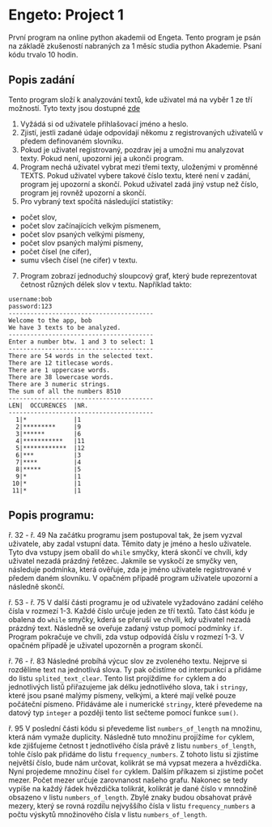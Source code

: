 Engeto: Project 1
===
První program na online python akademii od Engeta.
Tento program je psán na základě zkušeností nabraných za 1 měsíc studia python Akademie. Psaní kódu trvalo 10 hodin.

Popis zadání
---
Tento program složí k analyzování textů, kde uživatel má na vyběr 1 ze tří možností. Tyto texty jsou dostupné [zde](https://engeto.com/files/task_template.py)
1. Vyžádá si od uživatele přihlašovací jméno a heslo.
2. Zjistí, jestli zadané údaje odpovídají někomu z registrovaných uživatelů v předem definovaném slovníku.
3. Pokud je uživatel registrovaný, pozdrav jej a umožni mu analyzovat texty. Pokud není, upozorni jej a ukonči program.
4. Program nechá uživatel vybrat mezi třemi texty, uloženými v proměnné TEXTS. Pokud uživatel vybere takové číslo textu, které není v zadání, program jej upozorní a skončí. Pokud uživatel zadá jiný vstup než číslo, program jej rovněž upozorní a skončí.
6. Pro vybraný text spočítá následující statistiky:
  - počet slov,
  - počet slov začínajících velkým písmenem,
  - počet slov psaných velkými písmeny,
  - počet slov psaných malými písmeny,
  - počet čísel (ne cifer),
  - sumu všech čísel (ne cifer) v textu.
7. Program zobrazí jednoduchý sloupcový graf, který bude reprezentovat četnost různých délek slov v textu. Například takto:
```
username:bob
password:123
----------------------------------------
Welcome to the app, bob
We have 3 texts to be analyzed.
----------------------------------------
Enter a number btw. 1 and 3 to select: 1
----------------------------------------
There are 54 words in the selected text.
There are 12 titlecase words.
There are 1 uppercase words.
There are 38 lowercase words.
There are 3 numeric strings.
The sum of all the numbers 8510
----------------------------------------
LEN|  OCCURENCES  |NR.
----------------------------------------
  1|*             |1
  2|*********     |9
  3|******        |6
  4|***********   |11
  5|************  |12
  6|***           |3
  7|****          |4
  8|*****         |5
  9|*             |1
 10|*             |1
 11|*             |1
```

Popis programu:
---
ř. 32 - ř. 49
Na začátku programu jsem postupoval tak, že jsem vyzval uživatele, aby zadal vstupní data. Těmito daty je jméno a heslo uživatele. Tyto dva vstupy jsem obalil do ```while``` smyčky, která skončí ve chvíli, kdy uživatel nezadá prázdný řetězec. Jakmile se vyskočí ze smyčky ven, následuje podmínka, která ověřuje, zda je jméno uživatele registrované v předem daném slovníku. V opačném případě program uživatele upozorní a následně skončí.

ř. 53 - ř. 75
V další části programu je od uživatele vyžadováno zadání celého čísla v rozmezí 1-3. Každé číslo určuje jeden ze tří textů. Tato část kódu je obalena do ```while``` smyčky, kderá se přeruší ve chvíli, kdy uživatel nezadá prázdný text. Následně se oveřuje zadaný vstup pomocí podmínky ```if```. Program pokračuje ve chvíli, zda vstup odpovídá číslu v rozmezí 1-3. V opačném případě je uživatel upozorněn a program skončí.

ř. 76 - ř. 83
Následné probíhá výcuc slov ze zvoleného textu.
Nejprve si rozdělíme text na jednotlivá slova. Ty pak očistíme od interpunkcí a přidáme do listu ```splited_text_clear```. Tento list projíždíme ```for``` cyklem a do jednotlivých listů přiřazujeme jak délku jednotlivého slova, tak i ```stringy```, které jsou psané malýmy písmeny, velkými, a které mají velké pouze počáteční písmeno. Přidáváme ale i numerické ```stringy```, které převedeme na datový typ ```integer``` a později tento list sečteme pomocí funkce ```sum()```.

ř. 95
V poslední části kódu si převedeme list ```numbers_of_length``` na množinu, která nám vymaže duplicity. Následně tuto množinu projížíme ```for``` cyklem, kde zjišťujeme četnost t jednotlivého čísla právě z listu ```numbers_of_length```, tohle číslo pak přidáme do listu ```frequency_numbers```. Z tohoto listu si zjistíme největší číslo, bude nám určovat, kolikrát se má vypsat mezera a hvězdička.
Nyní projedeme množinu čísel ```for``` cyklem. Dalším příkazem si zjistíme počet mezer. Počet mezer určuje zarovnanost našeho grafu. Nakonec se tedy vypíše na každý řádek hvězdička tolikrát, kolikrát je dané číslo v mnnožině obsazeno v listu ```numbers_of_length```. Zbylé znaky budou obsahovat právě mezery, který se rovná rozdílu nejvyššího čísla v  listu ```frequency_numbers``` a počtu výskytů množinového čísla v listu ```numbers_of_length```.

